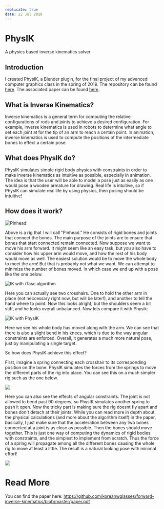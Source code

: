 ```yaml
---
replicate: true
date: 22 Jul 2019
---
```


# PhysIK
A physics based inverse kinematics solver.

## Introduction

I created PhysIK, a Blender plugin, for the final project of my advanced computer graphics class in the spring of 2019. The repository can be found [here](https://github.com/koreanwglasses/forward-inverse-kinematics). The associated paper can be found [here](https://github.com/koreanwglasses/forward-inverse-kinematics/blob/master/paper.pdf). 

## What is Inverse Kinematics?

Inverse kinematics is a general term for computing the relative configurations of rods and joints to achieve a desired configuration. For example, inverse kinematics is used in robots to determine what angle to set each joint at for the tip of an arm to reach a certain point. In animation, inverse kinematics is used to compute the positions of the intermediate bones to effect a certain pose. 

## What does PhysIK do?

PhysIK simulates simple rigid body physics with constraints in order to make inverse kinematics as intuitive as possible, especially in animation. The idea is that the user will be able to model a pose just as easily as one would pose a wooden armature for drawing. Real life is intuitive, so if PhysIK can simulate real life by using physics, then posing should be intuitive!

## How does it work?

![Pinhead](https://github.com/koreanwglasses/forward-inverse-kinematics/raw/master/docs/pinhead.png)

Above is a rig that I will call "Pinhead." He consists of rigid bones and joints that connect the bones. The main purpose of the joints are to ensure that bones that start connected remain connected. Now suppose we want to move his arm forward. It might seem like an easy task, but you also have to consider how his upper arm would move, and how the rest of his body would move as well. The easiest solution would be to move the whole body to meet the arm! But that is probably not what we want. We can attempt to minimize the number of bones moved. In which case we end up with a pose like the one below.

![IK with iTasc algorithm](https://github.com/koreanwglasses/forward-inverse-kinematics/raw/master/docs/pose-hand-itasc.png)

Here you can actually see two crosshairs. One to hold the other arm in place (not neccessary right now, but will be later!), and another to tell the hand where to point. Now this looks alright, but the shoulders seem a bit stiff, and he looks overall unbalanced. Now lets compare it with Physik:

![IK with PhysIK](https://github.com/koreanwglasses/forward-inverse-kinematics/raw/master/docs/pose-hand.png)

Here we see his whole body has moved along with the arm. We can see that there is also a slight bend in his knees, which is due to the way angular constraints are enforced. Overall, it generates a much more natural pose, just by manipulating a single target.

So how does PhysIK achieve this effect? 

First, imagine a spring connecting each crosshair to its corresponding position on the bone. PhysIK simulates the forces from the springs to move the different parts of the rig into place. You can see this on a much simpler rig such as the one below.

![](https://github.com/koreanwglasses/forward-inverse-kinematics/raw/master/docs/demo-elbow.gif)

Here you can also see the effects of angular constraints. The joint is not allowed to bend past 90 degrees, so PhysIK simulates another spring to push it open. Now the tricky part is making sure the rig doesnt fly apart and bones don't detach at their joints. While you can read more in depth about the physical calculations (and more about the algorithm itself) in the paper, basically, I just make sure that the acceleration between any two bones connected at a joint is as close as possible. Then the bones should move together. This is just one way of computing the dynamics of rigid bodies with constraints, and the simplest to implement from scratch. Thus the force of a spring will propagate among all the different bones causing the whole rig to move at least a little. The result is a natural looking pose with minimal effort!

![](https://github.com/koreanwglasses/forward-inverse-kinematics/raw/master/docs/wave.gif)

# Read More

You can find the paper here: https://github.com/koreanwglasses/forward-inverse-kinematics/blob/master/paper.pdf